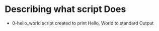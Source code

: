 # Describing what script Does
- 0-hello_world script created to print Hello, World to standard Output
